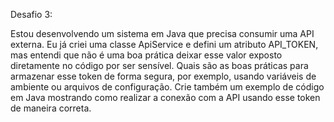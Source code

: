 Desafio 3: 

Estou desenvolvendo um sistema em Java que precisa consumir uma API externa. 
Eu já criei uma classe ApiService e defini um atributo API_TOKEN, mas entendi que não é uma boa prática deixar esse valor exposto diretamente no código por ser sensível.
Quais são as boas práticas para armazenar esse token de forma segura, por exemplo, usando variáveis de ambiente ou arquivos de configuração. 
Crie também um exemplo de código em Java mostrando como realizar a conexão com a API usando esse token de maneira correta.
